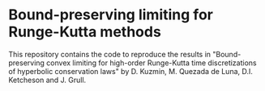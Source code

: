 # Bound-preserving limiting for Runge-Kutta methods
This repository contains the code to reproduce the results in "Bound-preserving convex limiting for high-order Runge-Kutta time discretizations of hyperbolic conservation laws" by D. Kuzmin, M. Quezada de Luna, D.I. Ketcheson and J. Grull. 
